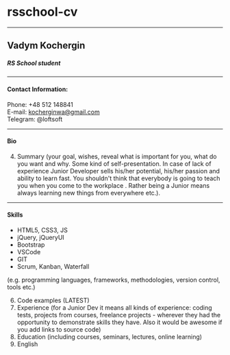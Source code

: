 # rsschool-cv
-----------------
## Vadym Kochergin

##### RS School student
-----
#### Contact Information:

Phone: +48 512 148841 <br>
E-mail: kocherginwa@gmail.com <br>
Telegram: @loftsoft

------------------
#### Bio
4. Summary (your goal, wishes, reveal what is important for you, what do you want and why.
Some kind of self-presentation. In case of lack of experience  Junior Developer sells his/her potential, his/her passion and ability to learn fast. You shouldn't think that everybody is going to teach you when you come to the workplace . Rather being a Junior means always
learning new things from everywhere etc.).

-----------------
#### Skills 
* HTML5, CSS3, JS
* jQuery, jQueryUI
* Bootstrap
* VSCode
* GIT
* Scrum, Kanban, Waterfall

(e.g. programming languages, frameworks, methodologies, version control, tools etc.)


6. Code examples (LATEST)
7. Experience (for a Junior Dev it means all kinds of experience: coding tests, projects from courses,
freelance projects - wherever they had the opportunity to demonstrate skills they have.
Also it would be awesome if you add links to source code)
7. Education (including courses, seminars, lectures, online learning)
8. English
